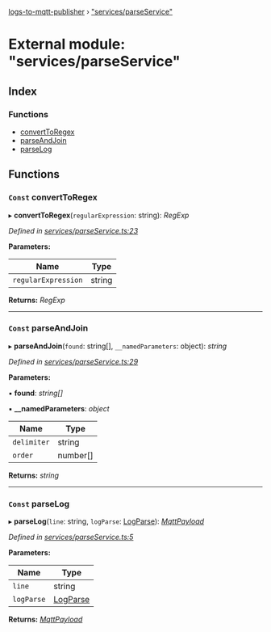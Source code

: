 [logs-to-mqtt-publisher](../README.md) › ["services/parseService"](_services_parseservice_.md)

# External module: "services/parseService"

## Index

### Functions

* [convertToRegex](_services_parseservice_.md#const-converttoregex)
* [parseAndJoin](_services_parseservice_.md#const-parseandjoin)
* [parseLog](_services_parseservice_.md#const-parselog)

## Functions

### `Const` convertToRegex

▸ **convertToRegex**(`regularExpression`: string): *RegExp*

*Defined in [services/parseService.ts:23](https://github.com/TonyBrobston/logs-to-mqtt-publisher/blob/195afce/src/services/parseService.ts#L23)*

**Parameters:**

Name | Type |
------ | ------ |
`regularExpression` | string |

**Returns:** *RegExp*

___

### `Const` parseAndJoin

▸ **parseAndJoin**(`found`: string[], `__namedParameters`: object): *string*

*Defined in [services/parseService.ts:29](https://github.com/TonyBrobston/logs-to-mqtt-publisher/blob/195afce/src/services/parseService.ts#L29)*

**Parameters:**

▪ **found**: *string[]*

▪ **__namedParameters**: *object*

Name | Type |
------ | ------ |
`delimiter` | string |
`order` | number[] |

**Returns:** *string*

___

### `Const` parseLog

▸ **parseLog**(`line`: string, `logParse`: [LogParse](../interfaces/_types_logparse_.logparse.md)): *[MqttPayload](../interfaces/_types_mqttpayload_.mqttpayload.md)*

*Defined in [services/parseService.ts:5](https://github.com/TonyBrobston/logs-to-mqtt-publisher/blob/195afce/src/services/parseService.ts#L5)*

**Parameters:**

Name | Type |
------ | ------ |
`line` | string |
`logParse` | [LogParse](../interfaces/_types_logparse_.logparse.md) |

**Returns:** *[MqttPayload](../interfaces/_types_mqttpayload_.mqttpayload.md)*
